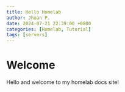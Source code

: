 ```yaml
---
title: Hello Homelab
author: Jhoan P.
date: 2024-07-21 22:39:00 +0800
categories: [Homelab, Tutorial]
tags: [servers]
---
```


# Welcome

Hello and welcome to my homelab docs site!